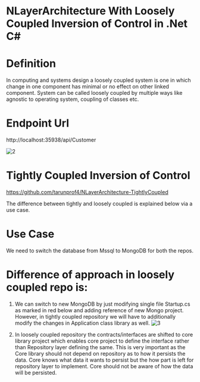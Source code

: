 # NLayerArchitecture With Loosely Coupled Inversion of Control in .Net C#

# Definition
In computing and systems design a loosely coupled system is one in which change in one component has minimal or no effect on other linked
component. System can be called loosely coupled by multiple ways like agnostic to operating system, coupling of classes etc.

# Endpoint Url
http://localhost:35938/api/Customer

![2](https://user-images.githubusercontent.com/116249623/212545546-ca5ded9d-6d14-4df7-b2d6-b7168bd6050b.jpg)


# Tightly Coupled Inversion of Control
https://github.com/tarunprof4/NLayerArchitecture-TightlyCoupled


The difference between tightly and loosely coupled is explained below via a use case.

# Use Case
We need to switch the database from Mssql to MongoDB for both the repos. 

# Difference of approach in loosely coupled repo is:
1. We can switch to new MongoDB by just modifying single file Startup.cs as marked in red below and adding reference of new Mongo project. However, in tightly coupled repository we will have to additionally modify the changes in Application class library as well.
![3](https://user-images.githubusercontent.com/116249623/212546786-e5543645-e7c4-4715-b5f2-d3d28224e971.JPG)

2. In loosely coupled repository the contracts/interfaces are shifted to core library project which enables core project to define the interface rather than Repository layer defining the same. This is very important as the Core library should not depend on repository as to how it persists the data. Core knows what data it wants to persist but the how part is left for repository layer to implement. Core should not be aware of how the data will be persisted.

